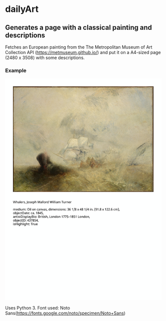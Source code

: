 # dailyArt
## Generates a page with a classical painting and descriptions

Fetches an European painting from the The Metropolitan Museum of Art Collection API (<https://metmuseum.github.io/>)
and put it on a A4-sized page (2480 x 3508) with some descriptions.

### Example
![example](img.jpg)

Uses Python 3.
Font used: Noto Sans(<https://fonts.google.com/noto/specimen/Noto+Sans>)
